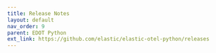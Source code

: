 ```yaml
---
title: Release Notes
layout: default
nav_order: 9
parent: EDOT Python
ext_link: https://github.com/elastic/elastic-otel-python/releases
---
```

